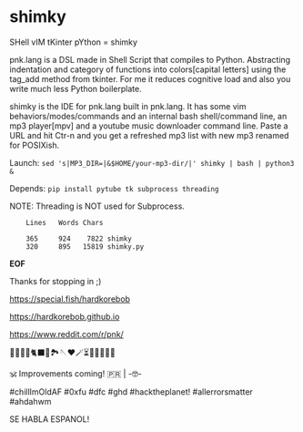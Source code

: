 # shimky

SHell vIM tKinter pYthon = shimky

pnk.lang is a DSL made in Shell Script that compiles to Python. Abstracting indentation and category of functions into colors[capital letters] using the tag_add method from tkinter. For me it reduces cognitive load and also you write much less Python boilerplate.


shimky is the IDE for pnk.lang built in pnk.lang. It has some vim behaviors/modes/commands and an internal bash shell/command line, an mp3 player[mpv] and a youtube music downloader command line. Paste a URL and hit Ctr-n and you get a refreshed mp3 list with new mp3 renamed for POSIXish.

Launch: `sed 's|MP3_DIR=|&$HOME/your-mp3-dir/|' shimky | bash | python3 &`

Depends: `pip install pytube tk subprocess threading`

NOTE: Threading is NOT used for Subprocess.

```
    Lines   Words Chars

    365     924    7822 shimky
    320     895   15819 shimky.py
```    
**EOF**

Thanks for stopping in ;)

https://special.fish/hardkorebob

https://hardkorebob.github.io

https://www.reddit.com/r/pnk/

🐡🐧🐍🐚🐈‍⬛🦤🏞🪡♥️🪄⏳️🎲🎯🧩🏅🎉

🕉 Improvements coming! 🇵🇷 | -🤓-

#chillImOldAF #0xfu #dfc #ghd #hacktheplanet! #allerrorsmatter #ahdahwm

SE HABLA ESPANOL!
